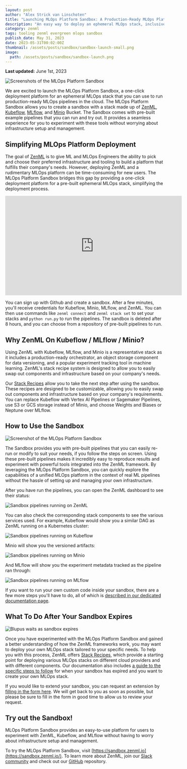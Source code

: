 ```yaml
---
layout: post
author: "Alex Strick van Linschoten"
title: "Launching MLOps Platform Sandbox: A Production-Ready MLOps Platform in an Ephemeral Environment"
description: "An easy way to deploy an ephemeral MLOps stack, inclusive of ZenML, Kubeflow, MLflow, and Minio Bucket. This one-stop sandbox provides users an interactive playground to explore pre-built pipelines and effortlessly experiment with various MLOps tools, without the burden of infrastructure setup and management."
category: zenml
tags: tooling zenml evergreen mlops sandbox
publish_date: May 31, 2023
date: 2023-05-31T00:02:00Z
thumbnail: /assets/posts/sandbox/sandbox-launch-small.png
image:
  path: /assets/posts/sandbox/sandbox-launch.png
---
```


**Last updated:** June 1st, 2023

![Screenshots of the MLOps Platform Sandbox](/assets/posts/sandbox/sandbox-launch.png)

We are excited to launch the MLOps Platform Sandbox, a one-click deployment platform for an ephemeral MLOps stack that you can use to run production-ready MLOps pipelines in the cloud. The MLOps Platform Sandbox allows you to create a sandbox with a stack made up of [ZenML](https://zenml.io/), [Kubeflow](https://www.kubeflow.org/), [MLflow](https://mlflow.org/), and [Minio](https://min.io/) Bucket. The Sandbox comes with pre-built example pipelines that you can run and try out. It provides a seamless experience for you to experiment with these tools without worrying about infrastructure setup and management.

## Simplifying MLOps Platform Deployment

The goal of [ZenML](https://www.zenml.io) is to give ML and MLOps Engineers the ability to pick and choose their preferred infrastructure and tooling to build a platform that fulfills their company's needs. However, deploying ZenML and a rudimentary MLOps platform can be time-consuming for new users. The MLOps Platform Sandbox bridges this gap by providing a one-click deployment platform for a pre-built ephemeral MLOps stack, simplifying the deployment process.

<div class="embed-responsive embed-responsive-16by9 mb-5">
  <iframe width="560" height="315" src="https://www.youtube-nocookie.com/embed/4oGF_utgJtE" title="YouTube video player" frameborder="0" allow="accelerometer; autoplay; clipboard-write; encrypted-media; gyroscope; picture-in-picture" allowfullscreen></iframe>
</div>

You can sign up with Github and create a sandbox. After a few minutes, you'll receive credentials for Kubeflow, Minio, MLflow, and ZenML. You can then use commands like `zenml connect` and `zenml stack set` to set your stacks and `python run.py` to run the pipelines. The sandbox is deleted after 8 hours, and you can choose from a repository of pre-built pipelines to run.

## Why ZenML On Kubeflow / MLflow / Minio?

Using ZenML with Kubeflow, MLflow, and Minio is a representative stack as it
includes a production-ready orchestrator, an object storage component for data
versioning, and a popular experiment tracking tool in machine learning. ZenML's
stack recipe system is designed to allow you to easily swap out components and
infrastructure based on your company's needs.

Our [Stack Recipes](https://github.com/zenml-io/mlops-stacks) allow you to take
the next step after using the sandbox. These recipes are designed to be customizable, allowing you to easily swap out
components and infrastructure based on your company's requirements. You can
replace Kubeflow with Vertex AI Pipelines or Sagemaker Pipelines, use S3 or GCS
storage instead of Minio, and choose Weights and Biases or Neptune over MLflow.

## How to Use the Sandbox

![Screenshot of the MLOps Platform Sandbox](/assets/posts/sandbox/zenml_sandbox_step_3_commands.png)

The Sandbox provides you with pre-built pipelines that you can easily re-run or modify to suit your needs, if you follow the steps on screen. Using these pre-built pipelines makes it incredibly easy to reproduce results and experiment with powerful tools integrated into the ZenML framework. By leveraging the MLOps Platform Sandbox, you can quickly explore the capabilities of a unified MLOps platform in the context of real ML pipelines without the hassle of setting up and managing your own infrastructure.

After you have run the pipelines, you can open the ZenML dashboard to see their status:

![Sandbox pipelines running on ZenML](/assets/posts/sandbox/zenml_sandbox_zenml.png)

You can also check the corresponding stack components to see the various services used. For example, Kubeflow would show you a similar DAG as ZenML running on a Kubernetes cluster:

![Sandbox pipelines running on Kubeflow](/assets/posts/sandbox/zenml_sandbox_kubeflow.png)

Minio will show you the versioned artifacts:

![Sandbox pipelines running on Minio](/assets/posts/sandbox/zenml_sandbox_minio.png)

And MLflow will show you the experiment metadata tracked as the pipeline ran through:

![Sandbox pipelines running on MLflow](/assets/posts/sandbox/zenml_sandbox_mlflow.png)

If you want to run your own custom code inside your sandbox, there are a few more steps you'll have to do, all of which is [described in our dedicated documentation page](https://docs.zenml.io/user-guide/advanced-guide/sandbox).

## What To Do After Your Sandbox Expires

![Blupus waits as sandbox expires](/assets/posts/sandbox/blupus_waiting.jpg)

Once you have experimented with the MLOps Platform Sandbox and gained a better
understanding of how the ZenML frameworks work, you may want to deploy your own
MLOps stack tailored to your specific needs. To help you with this process,
ZenML offers [Stack Recipes](https://github.com/zenml-io/mlops-stacks), which
provide a starting point for deploying various MLOps stacks on different cloud
providers and with different components. Our documentation also includes [a
guide to the specific steps to
follow](https://docs.zenml.io/platform-guide/set-up-your-mlops-platform/deploy-and-set-up-a-cloud-stack/deploy-a-stack-post-sandbox)
for when your sandbox has expired and you want
to create your own MLOps stack.

If you would like to extend your sandbox, you can request an extension by
[filling in the form here](https://zenml.io/extend-sandbox). We will get back to
you as soon as possible, but please be sure to fill in the form in good time to
allow us to review your request.

## Try out the Sandbox!

MLOps Platform Sandbox provides an easy-to-use platform for users to experiment with ZenML, Kubeflow, and MLflow without having to worry about infrastructure setup and management.

To try the MLOps Platform Sandbox, visit
[https://sandbox.zenml.io](https://sandbox.zenml.io/). To learn more about
ZenML, join our [Slack community](https://zenml.io/slack) and check out our
[GitHub](https://github.com/zenml-io/zenml) repository.

